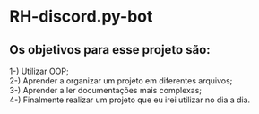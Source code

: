 # RH-discord.py-bot

## Os objetivos para esse projeto são:
1-) Utilizar OOP;  
2-) Aprender a organizar um projeto em diferentes arquivos;  
3-) Aprender a ler documentações mais complexas;  
4-) Finalmente realizar um projeto que eu irei utilizar no dia a dia.  

